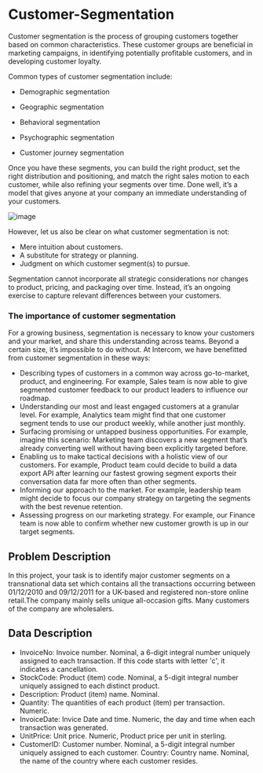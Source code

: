 # Customer-Segmentation

Customer segmentation is the process of grouping customers together based on common characteristics. These customer groups are beneficial in marketing campaigns, in identifying potentially profitable customers, and in developing customer loyalty.

Common types of customer segmentation include:

* Demographic segmentation

* Geographic segmentation

* Behavioral segmentation

* Psychographic segmentation

* Customer journey segmentation

Once you have these segments, you can build the right product, set the right distribution and positioning, and match the right sales motion to each customer, while also refining your segments over time. Done well, it’s a model that gives anyone at your company an immediate understanding of your customers.

![image](https://user-images.githubusercontent.com/98027899/165004448-34fab2aa-d0ec-4e08-abe0-0effa9fdd3dd.png)


However, let us also be clear on what customer segmentation is not:

* Mere intuition about customers.
* A substitute for strategy or planning.
* Judgment on which customer segment(s) to pursue.

Segmentation cannot incorporate all strategic considerations nor changes to product, pricing, and packaging over time. Instead, it’s an ongoing exercise to capture relevant differences between your customers.

### The importance of customer segmentation

For a growing business, segmentation is necessary to know your customers and your market, and share this understanding across teams. Beyond a certain size, it’s impossible to do without. At Intercom, we have benefitted from customer segmentation in these ways:

* Describing types of customers in a common way across go-to-market, product, and engineering. For example, Sales team is now able to give segmented customer feedback to our product leaders to influence our roadmap.
* Understanding our most and least engaged customers at a granular level. For example, Analytics team might find that one customer segment tends to use our product weekly, while another just monthly.
* Surfacing promising or untapped business opportunities. For example, imagine this scenario: Marketing team discovers a new segment that’s already converting well without having been explicitly targeted before.
* Enabling us to make tactical decisions with a holistic view of our customers. For example, Product team could decide to build a data export API after learning our fastest growing segment exports their conversation data far more often than other segments.
* Informing our approach to the market. For example, leadership team might decide to focus our company strategy on targeting the segments with the best revenue retention.
* Assessing progress on our marketing strategy. For example, our Finance team is now able to confirm whether new customer growth is up in our target segments.

## Problem Description
In this project, your task is to identify major customer segments on a transnational data set which contains all the transactions occurring between 01/12/2010 and 09/12/2011 for a UK-based and registered non-store online retail.The company mainly sells unique all-occasion gifts. Many customers of the company are wholesalers.

## Data Description

* InvoiceNo: Invoice number. Nominal, a 6-digit integral number uniquely assigned to each transaction. If this code starts with letter 'c', it indicates a cancellation.
* StockCode: Product (item) code. Nominal, a 5-digit integral number uniquely assigned to each distinct product.
* Description: Product (item) name. Nominal.
* Quantity: The quantities of each product (item) per transaction. Numeric.
* InvoiceDate: Invice Date and time. Numeric, the day and time when each transaction was generated.
* UnitPrice: Unit price. Numeric, Product price per unit in sterling.
* CustomerID: Customer number. Nominal, a 5-digit integral number uniquely assigned to each customer.
Country: Country name. Nominal, the name of the country where each customer resides.
